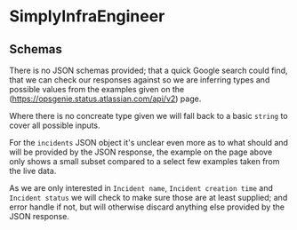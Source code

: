 # SimplyInfraEngineer


## Schemas
There is no JSON schemas provided; that a quick Google search could find, that we can check our responses against so we are inferring types and possible values from the examples given on the (https://opsgenie.status.atlassian.com/api/v2) page.

Where there is no concreate type given we will fall back to a basic `string` to cover all possible inputs.

For the `incidents` JSON object it's unclear even more as to what should and will be provided by the JSON response, the example on the page above only shows a small subset compared to a select few examples taken from the live data.

As we are only interested in `Incident name`, `Incident creation time` and `Incident status` we will check to make sure those are at least supplied; and error handle if not, but will otherwise discard anything else provided by the JSON response.